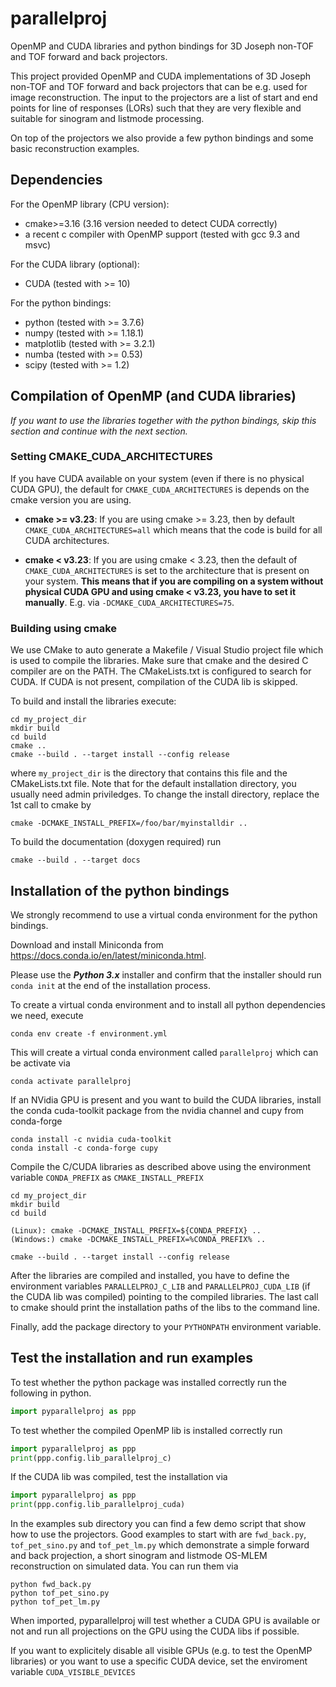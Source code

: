 # parallelproj
OpenMP and CUDA libraries and python bindings for 3D Joseph non-TOF and TOF forward and back projectors.

This project provided OpenMP and CUDA implementations of 3D Joseph non-TOF and TOF forward and back projectors that can be e.g. used for image reconstruction. The input to the projectors are a list of start and end points for line of responses (LORs) such that they are very flexible and suitable for sinogram and listmode processing.

On top of the projectors we also provide a few python bindings and some basic reconstruction examples.

## Dependencies

For the OpenMP library (CPU version):
- cmake>=3.16 (3.16 version needed to detect CUDA correctly)
- a recent c compiler with OpenMP support (tested with gcc 9.3 and msvc)

For the CUDA library (optional):
- CUDA (tested with >= 10)

For the python bindings:
- python (tested with  >= 3.7.6)
- numpy  (tested with  >= 1.18.1)
- matplotlib (tested with >= 3.2.1)
- numba (tested with >= 0.53)
- scipy (tested with >= 1.2)


## Compilation of OpenMP (and CUDA libraries)

*If you want to use the libraries together with the python bindings, skip this section and continue with the next section.*

### Setting CMAKE_CUDA_ARCHITECTURES

If you have CUDA available on your system (even if there is no physical CUDA GPU),
the default for ```CMAKE_CUDA_ARCHITECTURES``` is depends on the cmake version you are using.

- **cmake >= v3.23**: If you are using cmake >= 3.23, then by default ```CMAKE_CUDA_ARCHITECTURES=all``` which means that the code is build
for all CUDA architectures.

- **cmake < v3.23**: If you are using cmake < 3.23, then the default of ```CMAKE_CUDA_ARCHITECTURES``` is set to the architecture that is
present on your system. **This means that if you are compiling on a system without physical CUDA GPU and using cmake < v3.23, 
you have to set it manually**. E.g. via ```-DCMAKE_CUDA_ARCHITECTURES=75```.

### Building using cmake

We use CMake to auto generate a Makefile / Visual Studio project file which is used to compile the libraries. Make sure that cmake and the desired C compiler are on the PATH. The CMakeLists.txt is configured to search for CUDA. If CUDA is not present, compilation of the CUDA lib is skipped.

To build and install the libraries execute:
```
cd my_project_dir
mkdir build
cd build
cmake ..
cmake --build . --target install --config release
```
where ```my_project_dir``` is the directory that contains this file and the CMakeLists.txt file.
Note that for the default installation directory, you usually need admin priviledges.
To change the install directory, replace the 1st call to cmake by
```
cmake -DCMAKE_INSTALL_PREFIX=/foo/bar/myinstalldir ..
```
To build the documentation (doxygen required) run
```
cmake --build . --target docs
```

## Installation of the python bindings

We strongly recommend to use a virtual conda environment for the python bindings.

Download and install Miniconda from <https://docs.conda.io/en/latest/miniconda.html>.

Please use the ***Python 3.x*** installer and confirm that the installer
should run ```conda init``` at the end of the installation process.

To create a virtual conda environment and to install all python dependencies we need, execute
```
conda env create -f environment.yml
```

This will create a virtual conda environment called ```parallelproj``` which
can be activate via
```
conda activate parallelproj
```
If an NVidia GPU is present and you want to build the CUDA libraries, install the conda cuda-toolkit package from the nvidia channel and cupy from conda-forge
```
conda install -c nvidia cuda-toolkit
conda install -c conda-forge cupy
```

Compile the C/CUDA libraries as described above using the environment variable ```CONDA_PREFIX``` as ```CMAKE_INSTALL_PREFIX```
```
cd my_project_dir
mkdir build
cd build

(Linux): cmake -DCMAKE_INSTALL_PREFIX=${CONDA_PREFIX} ..
(Windows:) cmake -DCMAKE_INSTALL_PREFIX=%CONDA_PREFIX% ..

cmake --build . --target install --config release
```
After the libraries are compiled and installed, you have to define the environment variables ```PARALLELPROJ_C_LIB``` and ```PARALLELPROJ_CUDA_LIB``` (if the CUDA lib was compiled) pointing to the compiled libraries. The last call to cmake should print the installation paths of the libs to the command line.

Finally, add the package directory to your ```PYTHONPATH``` environment variable.

## Test the installation and run examples

To test whether the python package was installed correctly run the following in python.
```python
import pyparallelproj as ppp
``` 

To test whether the compiled OpenMP lib is installed correctly run
```python
import pyparallelproj as ppp
print(ppp.config.lib_parallelproj_c)
``` 

If the CUDA lib was compiled, test the installation via
```python
import pyparallelproj as ppp
print(ppp.config.lib_parallelproj_cuda)
``` 

In the examples sub directory you can find a few demo script that show how to use the projectors. Good examples to start with are ```fwd_back.py```, ```tof_pet_sino.py``` and ```tof_pet_lm.py``` which demonstrate a simple forward and back projection, a short sinogram and listmode OS-MLEM reconstruction on simulated data. You can run them via
```
python fwd_back.py
python tof_pet_sino.py
python tof_pet_lm.py
```
When imported, pyparallelproj will test whether a CUDA GPU is available or not and run all projections on the GPU using the CUDA libs if possible.

If you want to explicitely disable all visible GPUs (e.g. to test the OpenMP libraries) or you want to use a specific CUDA device, set the enviroment variable ```CUDA_VISIBLE_DEVICES```
